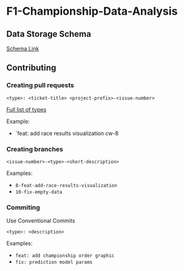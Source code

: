 # F1-Championship-Data-Analysis
 
## Data Storage Schema

[Schema Link](https://dbdiagram.io/d/F1-data-analysis-664d9c74f84ecd1d22d34528)

## Contributing

### Creating pull requests
```
<type>: <ticket-title> <project-prefix>-<issue-number>
```
[Full list of types](https://github.com/conventional-changelog/commitlint/tree/master/%40commitlint/config-conventional)

Example:
- `feat: add race results visualization cw-8
### Creating branches
```
<issue-number>-<type>-<short-description>
```
Examples:
- `8-feat-add-race-results-visualization`
- `10-fix-empty-data`
### Commiting
Use Conventional Commits
```
<type>: <description>
```
Examples:
- `feat: add championship order graphic`
- `fix: prediction model params`
